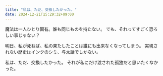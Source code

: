 ```yaml
---
title: "私は、ただ、交換したかった。"
date: 2024-12-21T15:29:32+09:00
---
```

魔法は一人ひとり固有。誰も同じものを持たない。
でも、それってすごく恐ろしい事じゃない？

明日、私が死ねば、私の果たしたことは誰にも出来なくなってしまう。
実現されない歴史はインクのシミ、与太話でしかない。

私は、ただ、交換したかった。
それが私にだけ渡された孤独だと思いたくなかった。
